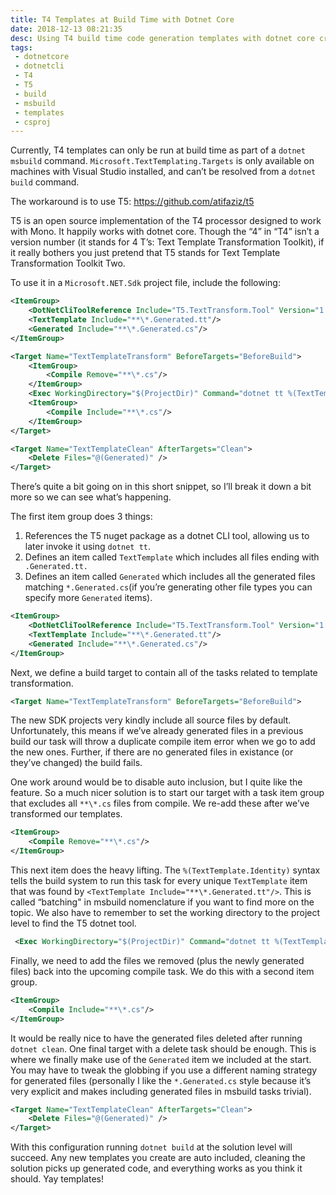 ```yaml
---
title: T4 Templates at Build Time with Dotnet Core
date: 2018-12-13 08:21:35
desc: Using T4 build time code generation templates with dotnet core cross platform
tags:
 - dotnetcore
 - dotnetcli
 - T4
 - T5
 - build
 - msbuild
 - templates
 - csproj
---
```

Currently, T4 templates can only be run at build time as part of a `​dotnet msbuild`​ command. `Microsoft.TextTemplating.Targets` is only available on machines with Visual Studio installed, and can’t be resolved from a `​dotnet build`​ command.

The workaround is to use T5: <https://github.com/atifaziz/t5>

T5 is an open source implementation of the T4 processor designed to work with Mono. It happily works with dotnet core. Though the “4” in “T4” isn’t a version number (it stands for 4 T’s: Text Template Transformation Toolkit), if it really bothers you just pretend that T5 stands for Text Template Transformation Toolkit Two.

To use it in a `​Microsoft.NET.Sdk`​ project file, include the following:

```xml
<ItemGroup>
    <DotNetCliToolReference Include="T5.TextTransform.Tool" Version="1.1.0-*"/>
    <TextTemplate Include="**\*.Generated.tt"/>
    <Generated Include="**\*.Generated.cs"/>
</ItemGroup>

<Target Name="TextTemplateTransform" BeforeTargets="BeforeBuild">
    <ItemGroup>
        <Compile Remove="**\*.cs"/>
    </ItemGroup>
    <Exec WorkingDirectory="$(ProjectDir)" Command="dotnet tt %(TextTemplate.Identity)"/>
    <ItemGroup>
        <Compile Include="**\*.cs"/>
    </ItemGroup>
</Target>

<Target Name="TextTemplateClean" AfterTargets="Clean">
    <Delete Files="@(Generated)" />
</Target>
```

There’s quite a bit going on in this short snippet, so I’ll break it down a bit more so we can see what’s happening.

The first item group does 3 things:

1. References the T5 nuget package as a dotnet CLI tool, allowing us to later invoke it using `​dotnet tt`​.
2. Defines an item called `​TextTemplate`​ which includes all files ending with `​.Generated.tt.`
3. `​`​Defines an item called `​Generated`​ which includes all the generated files matching `​*.Generated.cs`​ (if you’re generating other file types you can specify more `​Generated`​ items).

```xml
<ItemGroup>
    <DotNetCliToolReference Include="T5.TextTransform.Tool" Version="1.1.0-*"/>
    <TextTemplate Include="**\*.Generated.tt"/>
    <Generated Include="**\*.Generated.cs"/>
</ItemGroup>
```

Next, we define a build target to contain all of the tasks related to template transformation.

```xml
<Target Name="TextTemplateTransform" BeforeTargets="BeforeBuild">
```

The new SDK projects very kindly include all source files by default. Unfortunately, this means if we’ve already generated files in a previous build our task will throw a duplicate compile item error when we go to add the new ones. Further, if there are no generated files in existance (or they’ve changed) the build fails.

One work around would be to disable auto inclusion, but I quite like the feature. So a much nicer solution is to start our target with a task item group that excludes all `​**\*.cs`​ files from compile. We re-add these after we’ve transformed our templates.

```xml
<ItemGroup>
    <Compile Remove="**\*.cs"/>
</ItemGroup>
```

This next item does the heavy lifting. The `​%(TextTemplate.Identity)`​ syntax tells the build system to run this task for every unique `​TextTemplate`​ item that was found by `​<TextTemplate Include="**\*.Generated.tt"/>`​. This is called “batching" in msbuild nomenclature if you want to find more on the topic. We also have to remember to set the working directory to the project level to find the T5 dotnet tool.

```xml
 <Exec WorkingDirectory="$(ProjectDir)" Command="dotnet tt %(TextTemplate.Identity)"/>
```

Finally, we need to add the files we removed (plus the newly generated files) back into the upcoming compile task. We do this with a second item group.

```xml
<ItemGroup>
    <Compile Include="**\*.cs"/>
</ItemGroup>
```

It would be really nice to have the generated files deleted after running `​dotnet clean`​. One final target with a delete task should be enough. This is where we finally make use of the `​Generated`​ item we included at the start. You may have to tweak the globbing if you use a different naming strategy for generated files (personally I like the `​*.Generated.cs`​ style because it’s very explicit and makes including generated files in msbuild tasks trivial).

```xml
<Target Name="TextTemplateClean" AfterTargets="Clean">
    <Delete Files="@(Generated)" />
</Target>
```

With this configuration running `​dotnet build`​ at the solution level will succeed. Any new templates you create are auto included, cleaning the solution picks up generated code, and everything works as you think it should. Yay templates!

